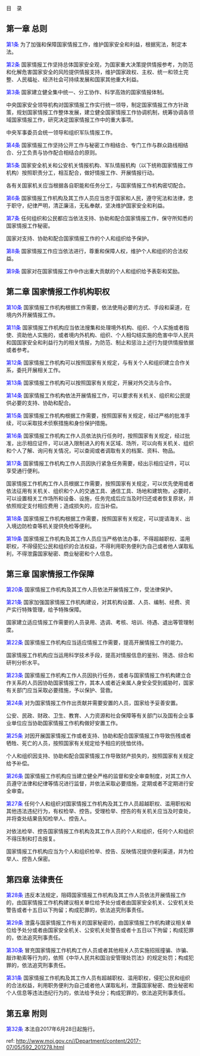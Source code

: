 目　录

## 第一章 总则

<a style="color:blue" name="第1条">第1条</a>  为了加强和保障国家情报工作，维护国家安全和利益，根据宪法，制定本法。

<a style="color:blue" name="第2条">第2条</a>  国家情报工作坚持总体国家安全观，为国家重大决策提供情报参考，为防范和化解危害国家安全的风险提供情报支持，维护国家政权、主权、统一和领土完整、人民福祉、经济社会可持续发展和国家其他重大利益。

<a style="color:blue" name="第3条">第3条</a>  国家建立健全集中统一、分工协作、科学高效的国家情报体制。

中央国家安全领导机构对国家情报工作实行统一领导，制定国家情报工作方针政策，规划国家情报工作整体发展，建立健全国家情报工作协调机制，统筹协调各领域国家情报工作，研究决定国家情报工作中的重大事项。

中央军事委员会统一领导和组织军队情报工作。

<a style="color:blue" name="第4条">第4条</a>  国家情报工作坚持公开工作与秘密工作相结合、专门工作与群众路线相结合、分工负责与协作配合相结合的原则。

<a style="color:blue" name="第5条">第5条</a>  国家安全机关和公安机关情报机构、军队情报机构（以下统称国家情报工作机构）按照职责分工，相互配合，做好情报工作、开展情报行动。

各有关国家机关应当根据各自职能和任务分工，与国家情报工作机构密切配合。

<a style="color:blue" name="第6条">第6条</a>  国家情报工作机构及其工作人员应当忠于国家和人民，遵守宪法和法律，忠于职守，纪律严明，清正廉洁，无私奉献，坚决维护国家安全和利益。

<a style="color:blue" name="第7条">第7条</a>  任何组织和公民都应当依法支持、协助和配合国家情报工作，保守所知悉的国家情报工作秘密。

国家对支持、协助和配合国家情报工作的个人和组织给予保护。

<a style="color:blue" name="第8条">第8条</a>  国家情报工作应当依法进行，尊重和保障人权，维护个人和组织的合法权益。

<a style="color:blue" name="第9条">第9条</a>  国家对在国家情报工作中作出重大贡献的个人和组织给予表彰和奖励。

## 第二章 国家情报工作机构职权

<a style="color:blue" name="第10条">第10条</a>  国家情报工作机构根据工作需要，依法使用必要的方式、手段和渠道，在境内外开展情报工作。

<a style="color:blue" name="第11条">第11条</a>  国家情报工作机构应当依法搜集和处理境外机构、组织、个人实施或者指使、资助他人实施的，或者境内外机构、组织、个人相勾结实施的危害中华人民共和国国家安全和利益行为的相关情报，为防范、制止和惩治上述行为提供情报依据或者参考。

<a style="color:blue" name="第12条">第12条</a>  国家情报工作机构可以按照国家有关规定，与有关个人和组织建立合作关系，委托开展相关工作。

<a style="color:blue" name="第13条">第13条</a>  国家情报工作机构可以按照国家有关规定，开展对外交流与合作。

<a style="color:blue" name="第14条">第14条</a>  国家情报工作机构依法开展情报工作，可以要求有关机关、组织和公民提供必要的支持、协助和配合。

<a style="color:blue" name="第15条">第15条</a>  国家情报工作机构根据工作需要，按照国家有关规定，经过严格的批准手续，可以采取技术侦察措施和身份保护措施。

<a style="color:blue" name="第16条">第16条</a>  国家情报工作机构工作人员依法执行任务时，按照国家有关规定，经过批准，出示相应证件，可以进入限制进入的有关区域、场所，可以向有关机关、组织和个人了解、询问有关情况，可以查阅或者调取有关的档案、资料、物品。

<a style="color:blue" name="第17条">第17条</a>  国家情报工作机构工作人员因执行紧急任务需要，经出示相应证件，可以享受通行便利。

国家情报工作机构工作人员根据工作需要，按照国家有关规定，可以优先使用或者依法征用有关机关、组织和个人的交通工具、通信工具、场地和建筑物，必要时，可以设置相关工作场所和设备、设施，任务完成后应当及时归还或者恢复原状，并依照规定支付相应费用；造成损失的，应当补偿。

<a style="color:blue" name="第18条">第18条</a>  国家情报工作机构根据工作需要，按照国家有关规定，可以提请海关、出入境边防检查等机关提供免检等便利。

<a style="color:blue" name="第19条">第19条</a>  国家情报工作机构及其工作人员应当严格依法办事，不得超越职权、滥用职权，不得侵犯公民和组织的合法权益，不得利用职务便利为自己或者他人谋取私利，不得泄露国家秘密、商业秘密和个人信息。

## 第三章 国家情报工作保障

<a style="color:blue" name="第20条">第20条</a>  国家情报工作机构及其工作人员依法开展情报工作，受法律保护。

<a style="color:blue" name="第21条">第21条</a>  国家加强国家情报工作机构建设，对其机构设置、人员、编制、经费、资产实行特殊管理，给予特殊保障。

国家建立适应情报工作需要的人员录用、选调、考核、培训、待遇、退出等管理制度。

<a style="color:blue" name="第22条">第22条</a>  国家情报工作机构应当适应情报工作需要，提高开展情报工作的能力。

国家情报工作机构应当运用科学技术手段，提高对情报信息的鉴别、筛选、综合和研判分析水平。

<a style="color:blue" name="第23条">第23条</a>  国家情报工作机构工作人员因执行任务，或者与国家情报工作机构建立合作关系的人员因协助国家情报工作，其本人或者近亲属人身安全受到威胁时，国家有关部门应当采取必要措施，予以保护、营救。

<a style="color:blue" name="第24条">第24条</a>  对为国家情报工作作出贡献并需要安置的人员，国家给予妥善安置。

公安、民政、财政、卫生、教育、人力资源和社会保障等有关部门以及国有企业事业单位应当协助国家情报工作机构做好安置工作。

<a style="color:blue" name="第25条">第25条</a>  对因开展国家情报工作或者支持、协助和配合国家情报工作导致伤残或者牺牲、死亡的人员，按照国家有关规定给予相应的抚恤优待。

个人和组织因支持、协助和配合国家情报工作导致财产损失的，按照国家有关规定给予补偿。

<a style="color:blue" name="第26条">第26条</a>  国家情报工作机构应当建立健全严格的监督和安全审查制度，对其工作人员遵守法律和纪律等情况进行监督，并依法采取必要措施，定期或者不定期进行安全审查。

<a style="color:blue" name="第27条">第27条</a>  任何个人和组织对国家情报工作机构及其工作人员超越职权、滥用职权和其他违法违纪行为，有权检举、控告。受理检举、控告的有关机关应当及时查处，并将查处结果告知检举人、控告人。

对依法检举、控告国家情报工作机构及其工作人员的个人和组织，任何个人和组织不得压制和打击报复。

国家情报工作机构应当为个人和组织检举、控告、反映情况提供便利渠道，并为检举人、控告人保密。

## 第四章 法律责任

<a style="color:blue" name="第28条">第28条</a>  违反本法规定，阻碍国家情报工作机构及其工作人员依法开展情报工作的，由国家情报工作机构建议相关单位给予处分或者由国家安全机关、公安机关处警告或者十五日以下拘留；构成犯罪的，依法追究刑事责任。

<a style="color:blue" name="第29条">第29条</a>  泄露与国家情报工作有关的国家秘密的，由国家情报工作机构建议相关单位给予处分或者由国家安全机关、公安机关处警告或者十五日以下拘留；构成犯罪的，依法追究刑事责任。

<a style="color:blue" name="第30条">第30条</a>  冒充国家情报工作机构工作人员或者其他相关人员实施招摇撞骗、诈骗、敲诈勒索等行为的，依照《中华人民共和国治安管理处罚法》的规定处罚；构成犯罪的，依法追究刑事责任。

<a style="color:blue" name="第31条">第31条</a>  国家情报工作机构及其工作人员有超越职权、滥用职权，侵犯公民和组织的合法权益，利用职务便利为自己或者他人谋取私利，泄露国家秘密、商业秘密和个人信息等违法违纪行为的，依法给予处分；构成犯罪的，依法追究刑事责任。

## 第五章 附则

<a style="color:blue" name="第32条">第32条</a>  本法自2017年6月28日起施行。



 ref: <http://www.moj.gov.cn//Department/content/2017-07/05/592_201278.html>